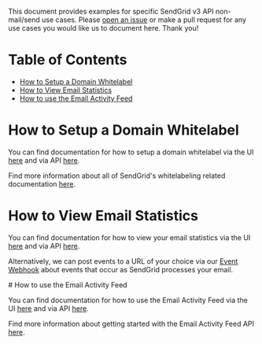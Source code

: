 This document provides examples for specific SendGrid v3 API non-mail/send use cases. Please [open an issue](https://github.com/sendgrid/sendgrid-nodejs/issues) or make a pull request for any use cases you would like us to document here. Thank you!

# Table of Contents

* [How to Setup a Domain Whitelabel](#domain-white-label)
* [How to View Email Statistics](#email-stats)
* [How to use the Email Activity Feed](#email-activity-feed)


<a name="domain-white-label"></a>
# How to Setup a Domain Whitelabel

You can find documentation for how to setup a domain whitelabel via the UI [here](https://sendgrid.com/docs/Classroom/Basics/Whitelabel/setup_domain_whitelabel.html) and via API [here](https://github.com/sendgrid/sendgrid-nodejs/blob/master/packages/client/USAGE.md#whitelabel).

Find more information about all of SendGrid's whitelabeling related documentation [here](https://sendgrid.com/docs/Classroom/Basics/Whitelabel/index.html).

<a name="email-stats"></a>
# How to View Email Statistics

You can find documentation for how to view your email statistics via the UI [here](https://app.sendgrid.com/statistics) and via API [here](https://github.com/sendgrid/sendgrid-nodejs/blob/master/packages/client/USAGE.md#stats).

Alternatively, we can post events to a URL of your choice via our [Event Webhook](https://sendgrid.com/docs/API_Reference/Webhooks/event.html) about events that occur as SendGrid processes your email.

<a name="email-activity-feed">
# How to use the Email Activity Feed

You can find documentation for how to use the Email Activity Feed via the UI [here](https://sendgrid.com/docs/ui/analytics-and-reporting/email-activity-feed/) and via API [here](https://github.com/sendgrid/sendgrid-nodejs/blob/master/packages/client/USAGE.md#messages).

Find more information about getting started with the Email Activity Feed API [here](https://sendgrid.com/docs/API_Reference/Web_API_v3/Tutorials/getting_started_email_activity_api.html).
